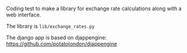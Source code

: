 Coding test to make a library for exchange rate calculations along with a web interface.

The library is `lib/exchange_rates.py`

The django app is based on djappengine: <https://github.com/potatolondon/djappengine>
